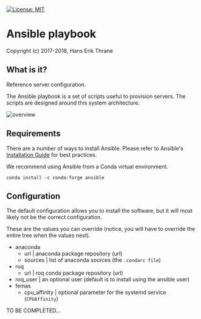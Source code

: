 [![License: MIT](https://img.shields.io/badge/license-MIT-blue.svg)](https://opensource.org/licenses/MIT)

# Ansible playbook

Copyright (c) 2017-2018, Hans Erik Thrane


## What is it?

Reference server configuration.

The Ansible playbook is a set of scripts useful to provision servers.
The scripts are designed around this system architecture.

![overview](https://github.com/roq-trading/roq-doc/blob/master/source/overview/architecture.png)


## Requirements

There are a number of ways to install Ansible.
Please refer to Ansible's [Installation Guide](https://docs.ansible.com/ansible/latest/installation_guide/intro_installation.html)
for best practices.

We recommend using Ansible from a Conda virtual environment.

	conda install -c conda-forge ansible


## Configuration

The default configuration allows you to install the software, but it will most likely not be the correct configuration.

These are the values you can override (notice, you will have to override the entire tree when the values nest).

* anaconda
    * url | anaconda package repository (url)
    * sources | list of anaconda sources (the `.condarc file`)
* roq
    * url | roq conda package repository (url)
* roq\_user | an optional user (default is to install using the ansible user)
* femas
    * cpu\_affinity | optional parameter for the systemd service (`CPUAffinity`)

TO BE COMPLETED...
